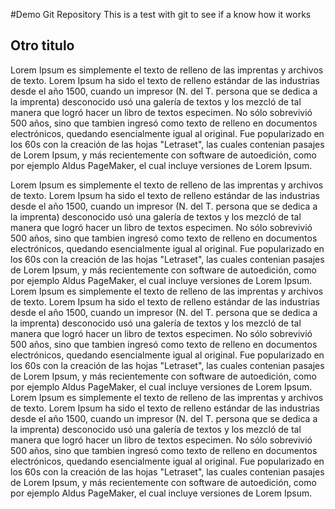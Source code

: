 #Demo Git Repository
This is a test with git to see if a know how it works

## Otro titulo

Lorem Ipsum es simplemente el texto de relleno de las imprentas y 
archivos de texto. Lorem Ipsum ha sido el texto de relleno estándar 
de las industrias desde el año 1500, cuando un impresor (N. del T. 
persona que se dedica a la imprenta) desconocido usó una galería de 
textos y los mezcló de tal manera que logró hacer un libro de textos 
especimen. No sólo sobrevivió 500 años, sino que tambien ingresó como 
texto de relleno en documentos electrónicos, quedando esencialmente 
igual al original. Fue popularizado en los 60s con la creación de las 
hojas "Letraset", las cuales contenian pasajes de Lorem Ipsum, y más 
recientemente con software de autoedición, como por ejemplo Aldus 
PageMaker, el cual incluye versiones de Lorem Ipsum.

Lorem Ipsum es simplemente el texto de relleno de las imprentas y 
archivos de texto. Lorem Ipsum ha sido el texto de relleno estándar 
de las industrias desde el año 1500, cuando un impresor (N. del T. 
persona que se dedica a la imprenta) desconocido usó una galería de 
textos y los mezcló de tal manera que logró hacer un libro de textos 
especimen. No sólo sobrevivió 500 años, sino que tambien ingresó como 
texto de relleno en documentos electrónicos, quedando esencialmente 
igual al original. Fue popularizado en los 60s con la creación de las 
hojas "Letraset", las cuales contenian pasajes de Lorem Ipsum, y más 
recientemente con software de autoedición, como por ejemplo Aldus 
PageMaker, el cual incluye versiones de Lorem Ipsum.
Lorem Ipsum es simplemente el texto de relleno de las imprentas y 
archivos de texto. Lorem Ipsum ha sido el texto de relleno estándar 
de las industrias desde el año 1500, cuando un impresor (N. del T. 
persona que se dedica a la imprenta) desconocido usó una galería de 
textos y los mezcló de tal manera que logró hacer un libro de textos 
especimen. No sólo sobrevivió 500 años, sino que tambien ingresó como 
texto de relleno en documentos electrónicos, quedando esencialmente 
igual al original. Fue popularizado en los 60s con la creación de las 
hojas "Letraset", las cuales contenian pasajes de Lorem Ipsum, y más 
recientemente con software de autoedición, como por ejemplo Aldus 
PageMaker, el cual incluye versiones de Lorem Ipsum.
Lorem Ipsum es simplemente el texto de relleno de las imprentas y 
archivos de texto. Lorem Ipsum ha sido el texto de relleno estándar 
de las industrias desde el año 1500, cuando un impresor (N. del T. 
persona que se dedica a la imprenta) desconocido usó una galería de 
textos y los mezcló de tal manera que logró hacer un libro de textos 
especimen. No sólo sobrevivió 500 años, sino que tambien ingresó como 
texto de relleno en documentos electrónicos, quedando esencialmente 
igual al original. Fue popularizado en los 60s con la creación de las 
hojas "Letraset", las cuales contenian pasajes de Lorem Ipsum, y más 
recientemente con software de autoedición, como por ejemplo Aldus 
PageMaker, el cual incluye versiones de Lorem Ipsum.